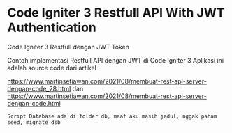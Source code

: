 # Code Igniter 3 Restfull API With JWT Authentication
 Code Igniter 3 Restfull dengan JWT Token

Contoh implementasi Restfull API dengan JWT di Code Igniter 3
Aplikasi ini adalah source code dari artikel 

https://www.martinsetiawan.com/2021/08/membuat-rest-api-server-dengan-code_28.html
dan
https://www.martinsetiawan.com/2021/08/membuat-rest-api-server-dengan-code.html


	Script Database ada di folder db, maaf aku masih jadul, nggak paham seed, migrate dsb
